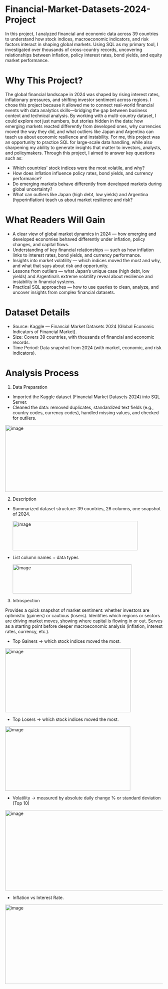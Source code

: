 # Financial-Market-Datasets-2024-Project
In this project, I analyzed financial and economic data across 39 countries to understand how stock indices, macroeconomic indicators, and risk factors interact in shaping global markets. Using SQL as my primary tool, I investigated over thousands of cross-country records, uncovering relationships between inflation, policy interest rates, bond yields, and equity market performance.


# Why This Project? 
The global financial landscape in 2024 was shaped by rising interest rates, inflationary pressures, and shifting investor sentiment across regions. I chose this project because it allowed me to connect real-world financial events with data analytics skills—bridging the gap between business context and technical analysis.
By working with a multi-country dataset, I could explore not just numbers, but stories hidden in the data: how emerging markets reacted differently from developed ones, why currencies moved the way they did, and what outliers like Japan and Argentina can teach us about economic resilience and instability.
For me, this project was an opportunity to practice SQL for large-scale data handling, while also sharpening my ability to generate insights that matter to investors, analysts, and policymakers.
Through this project, I aimed to answer key questions such as:
- Which countries’ stock indices were the most volatile, and why?
- How does inflation influence policy rates, bond yields, and currency performance?
- Do emerging markets behave differently from developed markets during global uncertainty?
- What can outliers like Japan (high debt, low yields) and Argentina (hyperinflation) teach us about market resilience and risk?


# What Readers Will Gain 
- A clear view of global market dynamics in 2024 — how emerging and developed economies behaved differently under inflation, policy changes, and capital flows.
- Understanding of key financial relationships — such as how inflation links to interest rates, bond yields, and currency performance.
- Insights into market volatility — which indices moved the most and why, and what that says about risk and opportunity.
- Lessons from outliers — what Japan’s unique case (high debt, low yields) and Argentina’s extreme volatility reveal about resilience and instability in financial systems.
- Practical SQL approaches — how to use queries to clean, analyze, and uncover insights from complex financial datasets.


# Dataset Details 
- Source: Kaggle — Financial Market Datasets 2024 (Global Economic Indicators of Financial Market).
- Size: Covers 39 countries, with thousands of financial and economic records.
- Time Period: Data snapshot from 2024 (with market, economic, and risk indicators).

# Analysis Process
1. Data Preparation
- Imported the Kaggle dataset (Financial Market Datasets 2024) into SQL Server.
- Cleaned the data: removed duplicates, standardized text fields (e.g., country codes, currency codes), handled missing values, and checked for outliers.
<img width="547" height="214" alt="image" src="https://github.com/user-attachments/assets/74e5166c-4419-4d46-a658-fb57bda36c01" />

2. Description
  - Summarized dataset structure: 39 countries, 26 columns, one snapshot of 2024.
    
    <img width="399" height="94" alt="image" src="https://github.com/user-attachments/assets/128a5008-336b-4b09-a80a-439dc3f365a8" />
    
  - List column names + data types
    
    <img width="380" height="93" alt="image" src="https://github.com/user-attachments/assets/f6b1775e-bf3b-4831-ad09-0773647c5810" />
    
3. Introspection

  Provides a quick snapshot of market sentiment: whether investors are optimistic (gainers) or cautious (losers).
  Identifies which regions or sectors are driving market moves, showing where capital is flowing in or out.
  Serves as a starting point before deeper macroeconomic analysis (inflation, interest rates, currency, etc.).

  - Top Gainers  → which stock indices moved the most.
    
  <img width="401" height="205" alt="image" src="https://github.com/user-attachments/assets/0327b7de-e9b4-45fa-9f92-94f8cd777f4d" />

  - Top Losers → which stock indices moved the most.

  <img width="400" height="206" alt="image" src="https://github.com/user-attachments/assets/6a4c7f3b-31d1-4883-94e2-1a3dfe434d59" />

  - Volatility → measured by absolute daily change % or standard deviation (Top 10)
 
<img width="561" height="257" alt="image" src="https://github.com/user-attachments/assets/3b24266a-e551-43d3-8cfa-7b3df5b0ec09" />

  - Inflation vs Interest Rate.
  <img width="578" height="254" alt="image" src="https://github.com/user-attachments/assets/71237c0c-3bb7-4823-a133-84127e1a0c4e" />
  



    



    






